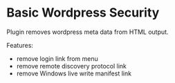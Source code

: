 # Basic Wordpress Security

Plugin removes wordpress meta data from HTML output.

Features:

 * remove login link from menu
 * remove remote discovery protocol link
 * remove Windows live write manifest link

